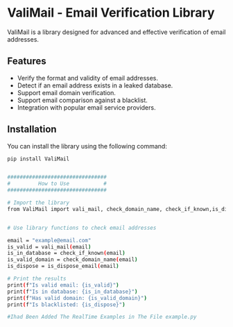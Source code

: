# ValiMail - Email Verification Library

ValiMail is a library designed for advanced and effective verification of email addresses.

## Features

- Verify the format and validity of email addresses.
- Detect if an email address exists in a leaked database.
- Support email domain verification.
- Support email comparison against a blacklist.
- Integration with popular email service providers.

## Installation

You can install the library using the following command:

```bash
pip install ValiMail


################################
#         How to Use           #
################################

# Import the library
from ValiMail import vali_mail, check_domain_name, check_if_known,is_dispose_email


# Use library functions to check email addresses

email = "example@email.com"
is_valid = vali_mail(email)
is_in_database = check_if_known(email)
is_valid_domain = check_domain_name(email)
is_dispose = is_dispose_email(email)

# Print the results
print(f"Is valid email: {is_valid}")
print(f"Is in database: {is_in_database}")
print(f"Has valid domain: {is_valid_domain}")
print(f"Is blacklisted: {is_dispose}")

#Ihad Been Added The RealTime Examples in The File example.py
